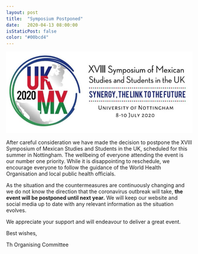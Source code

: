 ```yaml
---
layout: post
title:  "Symposium Postponed"
date:   2020-04-13 08:00:00
isStaticPost: false
color: "#00bcd4"
---
```

![Symposium](../img/sections-background/logo-text.jpg)

After careful consideration we have made the decision to postpone the XVIII Symposium of Mexican Studies and Students in the UK, scheduled for this summer in Nottingham. The wellbeing of everyone attending the event is our number one priority. While it is disappointing to reschedule, we encourage everyone to follow the guidance of the World Health Organisation and local public health officials.

As the situation and the countermeasures are continuously changing and we do not know the direction that the coronavirus outbreak will take, __the event will be postponed until next year.__ We will keep our website and social media up to date with any relevant information as the situation evolves.

We appreciate your support and will endeavour to deliver a great event.

Best wishes,

Th Organising Committee
